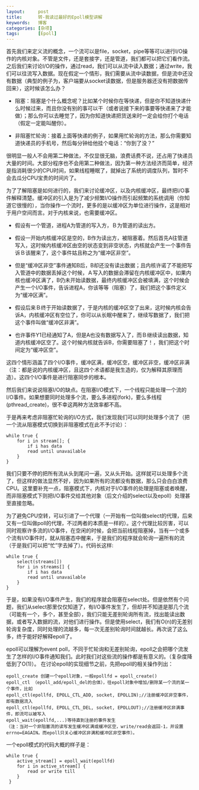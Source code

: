 ```yaml
---
layout:     post
title:      转-我读过最好的Epoll模型讲解
keywords:   博客
categories: [杂项]
tags:	    [Epoll]
---
```


首先我们来定义流的概念，一个流可以是file，socket，pipe等等可以进行I/O操作的内核对象。不管是文件，还是套接字，还是管道，我们都可以把它们看作流。之后我们来讨论I/O的操作，通过read，我们可以从流中读入数据；通过write，我们可以往流写入数据。现在假定一个情形，我们需要从流中读数据，但是流中还没有数据（典型的例子为，客户端要从socket读数据，但是服务器还没有把数据传回来），这时候该怎么办？

* 阻塞：阻塞是个什么概念呢？比如某个时候你在等快递，但是你不知道快递什么时候过来，而且你没有别的事可以干（或者说接下来的事要等快递来了才能做）；那么你可以去睡觉了，因为你知道快递把货送来时一定会给你打个电话（假定一定能叫醒你）。

* 非阻塞忙轮询：接着上面等快递的例子，如果用忙轮询的方法，那么你需要知道快递员的手机号，然后每分钟给他挂个电话：“你到了没？”

很明显一般人不会用第二种做法，不仅显很无脑，浪费话费不说，还占用了快递员大量的时间。大部分程序也不会用第二种做法，因为第一种方法经济而简单，经济是指消耗很少的CPU时间，如果线程睡眠了，就掉出了系统的调度队列，暂时不会去瓜分CPU宝贵的时间片了。
     
	 
为了了解阻塞是如何进行的，我们来讨论缓冲区，以及内核缓冲区，最终把I/O事件解释清楚。缓冲区的引入是为了减少频繁I/O操作而引起频繁的系统调用（你知道它很慢的），当你操作一个流时，更多的是以缓冲区为单位进行操作，这是相对于用户空间而言。对于内核来说，也需要缓冲区。
   
   
* 假设有一个管道，进程A为管道的写入方，Ｂ为管道的读出方。

* 假设一开始内核缓冲区是空的，B作为读出方，被阻塞着。然后首先A往管道写入，这时候内核缓冲区由空的状态变到非空状态，内核就会产生一个事件告诉Ｂ该醒来了，这个事件姑且称之为“缓冲区非空”。

* 但是“缓冲区非空”事件通知B后，B却还没有读出数据；且内核许诺了不能把写入管道中的数据丢掉这个时候，Ａ写入的数据会滞留在内核缓冲区中，如果内核也缓冲区满了，B仍未开始读数据，最终内核缓冲区会被填满，这个时候会产生一个I/O事件，告诉进程A，你该等等（阻塞）了，我们把这个事件定义为“缓冲区满”。

* 假设后来Ｂ终于开始读数据了，于是内核的缓冲区空了出来，这时候内核会告诉A，内核缓冲区有空位了，你可以从长眠中醒来了，继续写数据了，我们把这个事件叫做“缓冲区非满”。

* 也许事件Y1已经通知了A，但是A也没有数据写入了，而Ｂ继续读出数据，知道内核缓冲区空了。这个时候内核就告诉B，你需要阻塞了！，我们把这个时间定为“缓冲区空”。

这四个情形涵盖了四个I/O事件，缓冲区满，缓冲区空，缓冲区非空，缓冲区非满（注：都是说的内核缓冲区，且这四个术语都是我生造的，仅为解释其原理而造）。这四个I/O事件是进行阻塞同步的根本。


然后我们来说说阻塞I/O的缺点。在阻塞I/O模式下，一个线程只能处理一个流的I/O事件。如果想要同时处理多个流，要么多进程(fork)，要么多线程(pthread_create)，很不幸这两种方法效率都不高。

于是再来考虑非阻塞忙轮询的I/O方式，我们发现我们可以同时处理多个流了（把一个流从阻塞模式切换到非阻塞模式在此不予讨论）：

```
while true {  
    for i in stream[]; {  
        if i has data  
        read until unavailable  
    }  
}  
```

我们只要不停的把所有流从头到尾问一遍，又从头开始。这样就可以处理多个流了，但这样的做法显然不好，因为如果所有的流都没有数据，那么只会白白浪费CPU。这里要补充一点，阻塞模式下，内核对于I/O事件的处理是阻塞或者唤醒，而非阻塞模式下则把I/O事件交给其他对象（后文介绍的select以及epoll）处理甚至直接忽略。

为了避免CPU空转，可以引进了一个代理（一开始有一位叫做select的代理，后来又有一位叫做poll的代理，不过两者的本质是一样的）。这个代理比较厉害，可以同时观察许多流的I/O事件，在空闲的时候，会把当前线程阻塞掉，当有一个或多个流有I/O事件时，就从阻塞态中醒来，于是我们的程序就会轮询一遍所有的流（于是我们可以把“忙”字去掉了）。代码长这样:

```
while true {  
    select(streams[])  
    for i in streams[] {  
        if i has data  
        read until unavailable  
    }  
}  
```


于是，如果没有I/O事件产生，我们的程序就会阻塞在select处。但是依然有个问题，我们从select那里仅仅知道了，有I/O事件发生了，但却并不知道是那几个流（可能有一个，多个，甚至全部），我们只能无差别轮询所有流，找出能读出数据，或者写入数据的流，对他们进行操作。但是使用select，我们有O(n)的无差别轮询复杂度，同时处理的流越多，每一次无差别轮询时间就越长。再次说了这么多，终于能好好解释epoll了。


epoll可以理解为event poll，不同于忙轮询和无差别轮询，epoll之会把哪个流发生了怎样的I/O事件通知我们。此时我们对这些流的操作都是有意义的。（复杂度降低到了O(1)）。 在讨论epoll的实现细节之前，先把epoll的相关操作列出：
```
epoll_create 创建一个epoll对象，一般epollfd = epoll_create()  
epoll_ctl （epoll_add/epoll_del的合体），往epoll对象中增加/删除某一个流的某一个事件，比如  
epoll_ctl(epollfd, EPOLL_CTL_ADD, socket, EPOLLIN);//注册缓冲区非空事件，即有数据流入  
epoll_ctl(epollfd, EPOLL_CTL_DEL, socket, EPOLLOUT);//注册缓冲区非满事件，即流可以被写入  
epoll_wait(epollfd,...)等待直到注册的事件发生  
（注：当对一个非阻塞流的读写发生缓冲区满或缓冲区空，write/read会返回-1，并设置errno=EAGAIN。而epoll只关心缓冲区非满和缓冲区非空事件）。  
```
一个epoll模式的代码大概的样子是：

```
while true {  
    active_stream[] = epoll_wait(epollfd)  
    for i in active_stream[] {  
        read or write till  
    }  
 }
 
```







